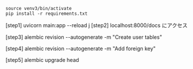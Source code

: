 ```
source venv3/bin/activate
pip install -r requirements.txt
```

[step1]
uvicorn main:app --reload
j
[step2]
localhost:8000/docs
にアクセス

[step3]
alembic revision --autogenerate -m "Create user tables"

[step4]
alembic revision --autogenerate -m "Add foreign key"

[step5]
alembic upgrade head